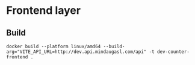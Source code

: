 # Frontend layer

## Build

```
docker build --platform linux/amd64 --build-arg="VITE_API_URL=http://dev.api.mindaugasl.com/api" -t dev-counter-frontend .
```
